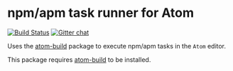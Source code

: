 # npm/apm task runner for Atom
[![Build Status](https://travis-ci.org/noseglid/atom-build-npm-apm.svg?branch=master)](https://travis-ci.org/AtomBuild/atom-build-npm-apm)
[![Gitter chat](https://badges.gitter.im/noseglid/atom-build.svg)](https://gitter.im/noseglid/atom-build)

Uses the [atom-build](https://github.com/noseglid/atom-build) package to execute
npm/apm tasks in the `Atom` editor.

This package requires [atom-build](https://github.com/noseglid/atom-build) to be installed.
